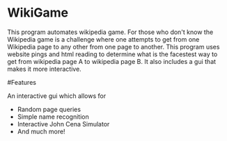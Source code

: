 # WikiGame

This program automates wikipedia game. For those who don't know the Wikipedia game is a challenge where one
attempts to get from one Wikipedia page to any other from one page to another. This program uses website pings 
and html reading to determine what is the facestest way to get from wikipedia page A to wikipedia page B. It also includes
a gui that makes it more interactive.

#Features

An interactive gui which allows for
  - Random page queries
  - Simple name recognition
  - Interactive John Cena Simulator
  - And much more!
